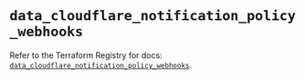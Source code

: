 # `data_cloudflare_notification_policy_webhooks`

Refer to the Terraform Registry for docs: [`data_cloudflare_notification_policy_webhooks`](https://registry.terraform.io/providers/cloudflare/cloudflare/5.8.2/docs/data-sources/notification_policy_webhooks).
